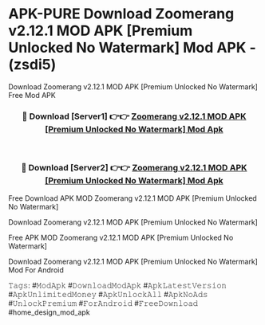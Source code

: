 # APK-PURE Download Zoomerang v2.12.1 MOD APK [Premium Unlocked No Watermark] Mod APK - (zsdi5)
Download Zoomerang v2.12.1 MOD APK [Premium Unlocked No Watermark] Free Mod APK

<div align="center">
<h3>🔴 Download [Server1] 👉👉 <a href="https://apk-comot.site?title=Zoomerang_v2.12.1_MOD_APK_[Premium_Unlocked_No_Watermark]">Zoomerang v2.12.1 MOD APK [Premium Unlocked No Watermark] Mod Apk</a></h3><br>

<h3>🔴 Download [Server2] 👉👉 <a href="https://apk-comot.site?title=Zoomerang_v2.12.1_MOD_APK_[Premium_Unlocked_No_Watermark]">Zoomerang v2.12.1 MOD APK [Premium Unlocked No Watermark] Mod Apk</a></h3>
</div>


Free Download APK MOD Zoomerang v2.12.1 MOD APK [Premium Unlocked No Watermark]

Download Zoomerang v2.12.1 MOD APK [Premium Unlocked No Watermark] 

Free APK MOD Zoomerang v2.12.1 MOD APK [Premium Unlocked No Watermark] 

Download Zoomerang v2.12.1 MOD APK [Premium Unlocked No Watermark] Mod For Android

𝚃𝚊𝚐𝚜: #𝙼𝚘𝚍𝙰𝚙𝚔 #𝙳𝚘𝚠𝚗𝚕𝚘𝚊𝚍𝙼𝚘𝚍𝙰𝚙𝚔 #𝙰𝚙𝚔𝙻𝚊𝚝𝚎𝚜𝚝𝚅𝚎𝚛𝚜𝚒𝚘𝚗 #𝙰𝚙𝚔𝚄𝚗𝚕𝚒𝚖𝚒𝚝𝚎𝚍𝙼𝚘𝚗𝚎𝚢 #𝙰𝚙𝚔𝚄𝚗𝚕𝚘𝚌𝚔𝙰𝚕𝚕 #𝙰𝚙𝚔𝙽𝚘𝙰𝚍𝚜 #𝚄𝚗𝚕𝚘𝚌𝚔𝙿𝚛𝚎𝚖𝚒𝚞𝚖 #𝙵𝚘𝚛𝙰𝚗𝚍𝚛𝚘𝚒𝚍 #𝙵𝚛𝚎𝚎𝙳𝚘𝚠𝚗𝚕𝚘𝚊𝚍 #home_design_mod_apk